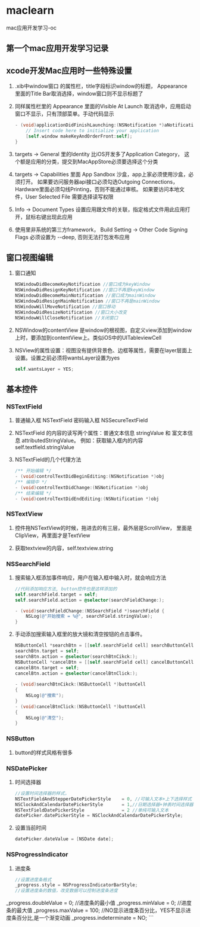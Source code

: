 # maclearn
mac应用开发学习-oc

## 第一个mac应用开发学习记录

## xcode开发Mac应用时一些特殊设置

1. .xib中window窗口 的属性栏，title字段标识window的标题， Appearance 里面的Title Bar取消选择，window窗口则不显示标题了

2. 同样属性栏里的 Appearance 里面的Visible At Launch 取消选中，应用启动窗口不显示，只有顶部菜单。手动代码显示
	
	```Objective-C
	- (void)applicationDidFinishLaunching:(NSNotification *)aNotification {
	    // Insert code here to initialize your application 
	    [self.window makeKeyAndOrderFront:self];
	}
	```

3. targets -> General 里的Identity 比iOS开发多了Application Category， 这个额是应用的分类，提交到MacAppStore必须要选择这个分类

4. targets -> Capabilities 里面 App Sandbox 沙盒，app上家必须使用沙盒，必须打开。 如果要访问服务器api接口必须勾选Outgoing Connections， Hardware里面必须勾线Printing，否则不能通过审核。 如果要访问本地文件，User Selected File 需要选择读写权限

5. Info -> Document Types 设置应用跟文件的关联，指定格式文件用此应用打开，鼠标右键出现此应用

6. 使用里非系统的第三方framework， Build Setting -> Other Code Signing Flags 必须设置为 --deep, 否则无法打包发布应用


## 窗口视图编辑

1. 窗口通知
		
	```Objective-C
	NSWindowDidBecomeKeyNotification //窗口成为keyWindow
	NSWindowDidResignKeyNotification //窗口不再是keyWindow
	NSWindowDidBecomeMainNotification //窗口成为mainWindow
	NSWindowDidResignMainNotification //窗口不再是mainWindow
	NSWindowWillMoveNotification //窗口移动
	NSWindowDidResizeNotification //窗口大小改变
	NSWindowWillCloseNotification //关闭窗口
	```
2. NSWindow的contentView 是window的根视图，自定义view添加到window上时，要添加到contentView上。类似iOS中的UITableviewCell

3. NSView的属性设置：视图没有提供背景色、边框等属性，需要在layer层面上设置。设置之前必须将wantsLayer设置为yes
	
	```Objective-C	
	self.wantsLayer = YES;
	```

## 基本控件

### NSTextField

1. 普通输入框 NSTextField    密码输入框 NSSecureTextField

2. NSTextField 的内容的读写两个属性：普通文本信息 stringValue 和 富文本信息 attributedStringValue。 例如：获取输入框内的内容 self.textfield.stringValue

3. NSTextField的几个代理方法

	```Objective-C
	/** 开始编辑 */
	- (void)controlTextDidBeginEditing:(NSNotification *)obj
	/** 编辑中 */
	- (void)controlTextDidChange:(NSNotification *)obj
	/** 结束编辑 */
	- (void)controlTextDidEndEditing:(NSNotification *)obj
	```
### NSTextView

1. 控件拖NSTextView的时候，拖进去的有三层，最外层是ScrollView， 里面是ClipView，再里面才是TextView

2. 获取textview的内容，self.textview.string

### NSSearchField

1. 搜索输入框添加事件响应，用户在输入框中输入时，就会响应方法
		
	```Objective-C
	//代码添加响应方法, button控件也是这样添加的
	self.searchField.target = self;
	self.searchField.action = @selector(searchFieldChange:);
	
	- (void)searchFieldChange:(NSSearchField *)searchField {
		NSLog(@"开始搜索 = %@", searchField.stringValue);
	}
	```
		
2. 手动添加搜索输入框里的放大镜和清空按钮的点击事件。
	
	```Objective-C
	NSButtonCell *searchBtn = [[self.searchField cell] searchButtonCell];
	searchBtn.target = self;
	searchBtn.action = @selector(searchBtnCikck:);
	NSButtonCell *cancelBtn = [[self.searchField cell] cancelButtonCell];
	cancelBtn.target = self;
	cancelBtn.action = @selector(cancelBtnClick:);
	    
	- (void)searchBtnCikck:(NSButtonCell *)buttonCell
	{
	    NSLog(@"搜索");
	}
	- (void)cancelBtnClick:(NSButtonCell *)buttonCell
	{
	    NSLog(@"清空");  
	}
	```
### NSButton

1. button的样式风格有很多



### NSDatePicker

1. 时间选择器

	```Objective-C
	//设置时间选择器的样式，
	NSTextFieldAndStepperDatePickerStyle    = 0, //可输入文本+上下选择样式
	NSClockAndCalendarDatePickerStyle       = 1,//日期选择器+钟表时间选择器
	NSTextFieldDatePickerStyle              = 2 //单纯可输入文本
	datePicker.datePickerStyle = NSClockAndCalendarDatePickerStyle;
	```

2. 设置当前时间
		
	```Objective-C
	datePicker.dateValue = [NSDate date];
	```

### NSProgressIndicator

1. 进度条

	```Objective-C
	//设置进度条格式
	_progress.style = NSProgressIndicatorBarStyle; 
	//设置进度条的数值，改变数据可以控制进度条进度
  _progress.doubleValue = 0;
  //进度条的最小值
  _progress.minValue = 0;
  //进度条的最大值
  _progress.maxValue = 100;
  //NO显示进度条百分比，YES不显示进度条百分比,是一个渐变动画
  _progress.indeterminate = NO;
	```
	



